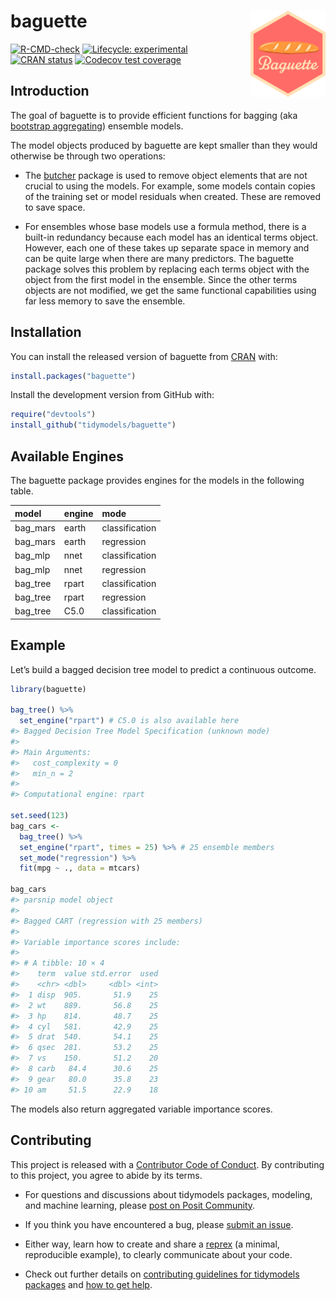 
<!-- README.md is generated from README.Rmd. Please edit that file -->

# baguette <a href="https://baguette.tidymodels.org/"><img src="man/figures/logo.png" align="right" height="138" /></a>

<!-- badges: start -->

[![R-CMD-check](https://github.com/tidymodels/baguette/actions/workflows/R-CMD-check.yaml/badge.svg)](https://github.com/tidymodels/baguette/actions/workflows/R-CMD-check.yaml)
[![Lifecycle:
experimental](https://img.shields.io/badge/lifecycle-experimental-orange.svg)](https://lifecycle.r-lib.org/articles/stages.html)
[![CRAN
status](https://www.r-pkg.org/badges/version/baguette)](https://cran.r-project.org/package=baguette)
[![Codecov test
coverage](https://codecov.io/gh/tidymodels/baguette/branch/main/graph/badge.svg)](https://app.codecov.io/gh/tidymodels/baguette?branch=main)
<!-- badges: end -->

## Introduction

The goal of baguette is to provide efficient functions for bagging (aka
[bootstrap
aggregating](https://scholar.google.com/scholar?hl=en&as_sdt=0%2C7&q=bagging+predictors+breiman+1996&oq=Bagging+predictors+))
ensemble models.

The model objects produced by baguette are kept smaller than they would
otherwise be through two operations:

- The [butcher](https://butcher.tidymodels.org/) package is used to
  remove object elements that are not crucial to using the models. For
  example, some models contain copies of the training set or model
  residuals when created. These are removed to save space.

- For ensembles whose base models use a formula method, there is a
  built-in redundancy because each model has an identical terms object.
  However, each one of these takes up separate space in memory and can
  be quite large when there are many predictors. The baguette package
  solves this problem by replacing each terms object with the object
  from the first model in the ensemble. Since the other terms objects
  are not modified, we get the same functional capabilities using far
  less memory to save the ensemble.

## Installation

You can install the released version of baguette from
[CRAN](https://CRAN.R-project.org) with:

``` r
install.packages("baguette")
```

Install the development version from GitHub with:

``` r
require("devtools")
install_github("tidymodels/baguette")
```

## Available Engines

The baguette package provides engines for the models in the following
table.

| model    | engine | mode           |
|:---------|:-------|:---------------|
| bag_mars | earth  | classification |
| bag_mars | earth  | regression     |
| bag_mlp  | nnet   | classification |
| bag_mlp  | nnet   | regression     |
| bag_tree | rpart  | classification |
| bag_tree | rpart  | regression     |
| bag_tree | C5.0   | classification |

## Example

Let’s build a bagged decision tree model to predict a continuous
outcome.

``` r
library(baguette)

bag_tree() %>% 
  set_engine("rpart") # C5.0 is also available here
#> Bagged Decision Tree Model Specification (unknown mode)
#> 
#> Main Arguments:
#>   cost_complexity = 0
#>   min_n = 2
#> 
#> Computational engine: rpart

set.seed(123)
bag_cars <- 
  bag_tree() %>% 
  set_engine("rpart", times = 25) %>% # 25 ensemble members 
  set_mode("regression") %>% 
  fit(mpg ~ ., data = mtcars)

bag_cars
#> parsnip model object
#> 
#> Bagged CART (regression with 25 members)
#> 
#> Variable importance scores include:
#> 
#> # A tibble: 10 × 4
#>    term  value std.error  used
#>    <chr> <dbl>     <dbl> <int>
#>  1 disp  905.       51.9    25
#>  2 wt    889.       56.8    25
#>  3 hp    814.       48.7    25
#>  4 cyl   581.       42.9    25
#>  5 drat  540.       54.1    25
#>  6 qsec  281.       53.2    25
#>  7 vs    150.       51.2    20
#>  8 carb   84.4      30.6    25
#>  9 gear   80.0      35.8    23
#> 10 am     51.5      22.9    18
```

The models also return aggregated variable importance scores.

## Contributing

This project is released with a [Contributor Code of
Conduct](https://contributor-covenant.org/version/2/1/CODE_OF_CONDUCT.html).
By contributing to this project, you agree to abide by its terms.

- For questions and discussions about tidymodels packages, modeling, and
  machine learning, please [post on Posit
  Community](https://community.rstudio.com/new-topic?category_id=15&tags=tidymodels,question).

- If you think you have encountered a bug, please [submit an
  issue](https://github.com/tidymodels/baguette/issues).

- Either way, learn how to create and share a
  [reprex](https://reprex.tidyverse.org/articles/articles/learn-reprex.html)
  (a minimal, reproducible example), to clearly communicate about your
  code.

- Check out further details on [contributing guidelines for tidymodels
  packages](https://www.tidymodels.org/contribute/) and [how to get
  help](https://www.tidymodels.org/help/).
